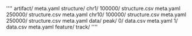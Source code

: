 
''''
artifact/
    meta.yaml
    structure/
        chr1/
            100000/
                structure.csv
                meta.yaml
            250000/
                structure.csv
                meta.yaml
        chr10/
            100000/
                structure.csv
                meta.yaml
            250000/
                structure.csv
                meta.yaml
    data/
        peak/
            0/
                data.csv 
                meta.yaml
            1/
                data.csv 
                meta.yaml
        feature/
        track/
''''
